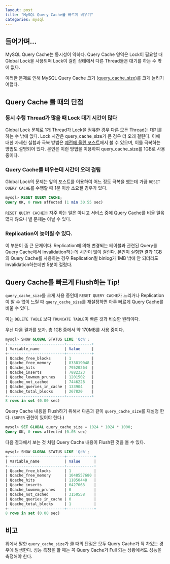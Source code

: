 ```yaml
---
layout: post
title: "MySQL Query Cache를 빠르게 비우기"
categories: mysql
---
```


## 들어가며...

MySQL Query Cache는 동시성이 약하다. Query Cache 영역은 Lock이 필요할 때 Global Lock을 사용되며 Lock이 걸린 상태에서 다른 Thread들은 대기를 하는 수 밖에 없다.

이러한 문제로 인해 MySQL Query Cache 크기 ([query_cache_size][1])를 크게 늘리기 어렵다.

## Query Cache 클 때의 단점

### 동시 수행 Thread가 많을 때 Lock 대기 시간이 많다

Global Lock 문제로 1개 Thread가 Lock을 점유한 경우 다른 모든 Thread는 대기를 하는 수 밖에 없다. Lock 시간은 query_cache_size가 큰 경우 더 오래 걸린다. 
이에 대한 자세한 실험과 극복 방법은 [예전에 올린 포스트][2]에서 볼 수 있으며, 이를 극복하는 방법도 설명되어 있다.
본인은 이런 방법을 이용하여 query_cache_size를 1GB로 사용 중이다.

### Query Cache를 비우는데 시간이 오래 걸림

Global Lock의 문제는 앞의 포스트를 이용하여 어느 정도 극복을 했는데 가끔 `RESET QUERY CACHE`를 수행할 때 1분 이상 소요될 경우가 있다.

```sql
mysql> RESET QUERY CACHE;
Query OK, 0 rows affected (1 min 30.55 sec)
```

`RESET QUERY CACHE`는 자주 하는 일은 아니고 서비스 중에 Query Cache를 비울 일음 많지 않으니 별 문제는 아닐 수 있다.

### Replication이 늦어질 수 있다.

이 부분이 좀 큰 문제이다. Replication에 의해 변경되는 테이블과 관련된 Query를 Query Cache에서 Invalidation하는데 시간이 많이 걸린다. 본인이 실험한 결과 1GB의 Query Cache를 사용하는 경우 Replication될 binlog가 1MB 밖에 안 되더라도 Invalidation하는데만 5분이 걸렸다.

## Query Cache를 빠르게 Flush하는 Tip!

`query_cache_size`를 크게 사용 중인데 `RESET QUERY CACHE`가 느리거나 Replication이 알 수 없이 느릴 때 `query_cache_size`를 재설정하면 아주 빠르게 Query Cache를 비울 수 있다.

이는 `DELETE TABLE` 보다 `TRUNCATE TABLE`이 빠른 것과 비슷한 원리이다.

우선 다음 결과를 보자. 총 1GB 중에서 약 170MB를 사용 중이다.

```sql
mysql> SHOW GLOBAL STATUS LIKE 'Qc%';
+-------------------------+-----------+
| Variable_name           | Value     |
+-------------------------+-----------+
| Qcache_free_blocks      | 1         |
| Qcache_free_memory      | 833819048 |
| Qcache_hits             | 79520264  |
| Qcache_inserts          | 7882323   |
| Qcache_lowmem_prunes    | 1201502   |
| Qcache_not_cached       | 7446228   |
| Qcache_queries_in_cache | 133904    |
| Qcache_total_blocks     | 267820    |
+-------------------------+-----------+
8 rows in set (0.00 sec)
```

Query Cache 내용을 Flush하기 위해서 다음과 같이 `query_cache_size`를 재설정 한다. (`SUPER` 권한이 있어야 한다.)

```sql
mysql> SET GLOBAL query_cache_size = 1024 * 1024 * 1000;
Query OK, 0 rows affected (0.05 sec)
```

다음 결과에서 보는 것 처럼 Query Cache 내용이 Flush된 것을 볼 수 있다.

```sql
mysql> SHOW GLOBAL STATUS LIKE 'Qc%';
+-------------------------+------------+
| Variable_name           | Value      |
+-------------------------+------------+
| Qcache_free_blocks      | 1          |
| Qcache_free_memory      | 1048557680 |
| Qcache_hits             | 11850448   |
| Qcache_inserts          | 6427063    |
| Qcache_lowmem_prunes    | 0          |
| Qcache_not_cached       | 3150558    |
| Qcache_queries_in_cache | 0          |
| Qcache_total_blocks     | 1          |
+-------------------------+------------+
8 rows in set (0.00 sec)
```

## 비고

위에서 말한 `query_cache_size`가 클 때의 단점은 모두 Query Cache가 꽉 차있는 경우에 발생한다. 성능 측정을 할 때는 꼭 Query Cache가 Full 되는 상황에서도 성능을 측정해야 한다.


[1]: http://dev.mysql.com/doc/refman/5.5/en/server-system-variables.html#sysvar_query_cache_size
[2]: http://mysqlguru.github.io/mysql/2014/05/20/mysql-query-cache2.html
